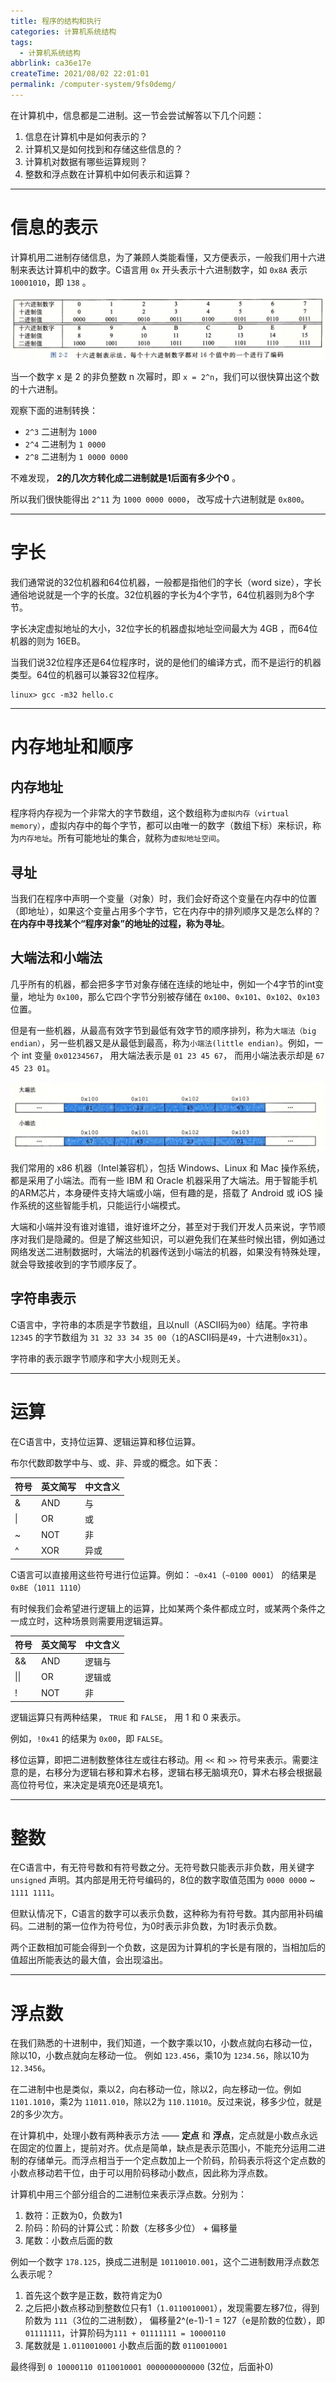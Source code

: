 ```yaml
---
title: 程序的结构和执行
categories: 计算机系统结构
tags:
  - 计算机系统结构
abbrlink: ca36e17e
createTime: 2021/08/02 22:01:01
permalink: /computer-system/9fs0demg/
---
```


在计算机中，信息都是二进制。这一节会尝试解答以下几个问题：

1. 信息在计算机中是如何表示的？
2. 计算机又是如何找到和存储这些信息的？
3. 计算机对数据有哪些运算规则？
4. 整数和浮点数在计算机中如何表示和运算？

<!-- more -->

---

# 信息的表示

计算机用二进制存储信息，为了兼顾人类能看懂，又方便表示，一般我们用十六进制来表达计算机中的数字。C语言用 `0x` 开头表示十六进制数字，如 `0x8A` 表示 `10001010`，即 `138` 。

![hex](/images/csapp/hex.png)

当一个数字 x 是 2 的非负整数 n 次幂时，即 `x = 2^n`，我们可以很快算出这个数的十六进制。

观察下面的进制转换：

- `2^3` 二进制为 `1000`
- `2^4` 二进制为 `1 0000`
- `2^8` 二进制为 `1 0000 0000` 

不难发现， **2的几次方转化成二进制就是1后面有多少个0** 。

所以我们很快能得出 `2^11` 为 `1000 0000 0000`， 改写成十六进制就是 `0x800`。

---

# 字长

我们通常说的32位机器和64位机器，一般都是指他们的字长（word size），字长通俗地说就是一个字的长度。32位机器的字长为4个字节，64位机器则为8个字节。

字长决定虚拟地址的大小，32位字长的机器虚拟地址空间最大为 4GB ，而64位机器的则为 16EB。

当我们说32位程序还是64位程序时，说的是他们的编译方式，而不是运行的机器类型。64位的机器可以兼容32位程序。

```
linux> gcc -m32 hello.c
```

---

# 内存地址和顺序

## 内存地址

程序将内存视为一个非常大的字节数组，这个数组称为`虚拟内存（virtual memory）`，虚拟内存中的每个字节，都可以由唯一的数字（数组下标）来标识，称为`内存地址`。所有可能地址的集合，就称为`虚拟地址空间`。

## 寻址

当我们在程序中声明一个变量（对象）时，我们会好奇这个变量在内存中的位置（即地址），如果这个变量占用多个字节，它在内存中的排列顺序又是怎么样的？**在内存中寻找某个“程序对象”的地址的过程，称为寻址**。

## 大端法和小端法

几乎所有的机器，都会把多字节对象存储在连续的地址中，例如一个4字节的int变量，地址为 `0x100`，那么它四个字节分别被存储在 `0x100`、`0x101`、`0x102`、`0x103` 位置。

但是有一些机器，从最高有效字节到最低有效字节的顺序排列，称为`大端法（big endian）`，另一些机器又是从最低到最高，称为`小端法(little endian)`。例如，一个 int 变量 `0x01234567`， 用大端法表示是 `01 23 45 67`， 而用小端法表示却是 `67 45 23 01`。

![big_little-endian](/images/csapp/big_little-endian.png)

我们常用的 x86 机器（Intel兼容机），包括 Windows、Linux 和 Mac 操作系统，都是采用了小端法。而有一些 IBM 和 Oracle 机器采用了大端法。用于智能手机的ARM芯片，本身硬件支持大端或小端，但有趣的是，搭载了 Android 或 iOS 操作系统的这些智能手机，只能运行小端模式。

大端和小端并没有谁对谁错，谁好谁坏之分，甚至对于我们开发人员来说，字节顺序对我们是隐藏的。但是了解这些知识，可以避免我们在某些时候出错，例如通过网络发送二进制数据时，大端法的机器传送到小端法的机器，如果没有特殊处理，就会导致接收到的字节顺序反了。

## 字符串表示

C语言中，字符串的本质是字节数组，且以null（ASCII码为`00`）结尾。字符串 `12345` 的字节数组为 `31 32 33 34 35 00`（`1`的ASCII码是`49`，十六进制`0x31`）。

字符串的表示跟字节顺序和字大小规则无关。

---

# 运算

在C语言中，支持位运算、逻辑运算和移位运算。

布尔代数即数学中与、或、非、异或的概念。如下表：

| 符号 | 英文简写 |中文含义|	
| ---| --- | --- |
| & | AND | 与 | 
| \| | OR | 或 | 
| ~ | NOT | 非 | 
| ^ | XOR | 异或 | 

C语言可以直接用这些符号进行位运算。例如： `~0x41`（`~0100 0001`） 的结果是 `0xBE`（`1011 1110`）

有时候我们会希望进行逻辑上的运算，比如某两个条件都成立时，或某两个条件之一成立时，这种场景则需要用逻辑运算。

| 符号 | 英文简写 |中文含义|	
| ---| --- | --- |
| && | AND | 逻辑与 | 
| \|\| | OR | 逻辑或 | 
| ! | NOT | 非 | 

逻辑运算只有两种结果， `TRUE` 和 `FALSE`， 用 1 和 0 来表示。

例如，`!0x41` 的结果为 `0x00`，即 `FALSE`。

移位运算，即把二进制数整体往左或往右移动。用 `<<` 和 `>>` 符号来表示。需要注意的是，右移分为逻辑右移和算术右移，逻辑右移无脑填充0，算术右移会根据最高位符号位，来决定是填充0还是填充1。

---

# 整数

在C语言中，有无符号数和有符号数之分。无符号数只能表示非负数，用关键字 `unsigned` 声明。其内部是用无符号编码的，8位的数字取值范围为 `0000 0000` ~ `1111 1111`。

但默认情况下，C语言的数字可以表示负数，这种称为有符号数。其内部用补码编码。二进制的第一位作为符号位，为0时表示非负数，为1时表示负数。

两个正数相加可能会得到一个负数，这是因为计算机的字长是有限的，当相加后的值超出所能表达的最大值，会出现溢出。

---

# 浮点数

在我们熟悉的十进制中，我们知道，一个数字乘以10，小数点就向右移动一位，除以10，小数点就向左移动一位。 例如 `123.456`，乘10为 `1234.56`，除以10为 `12.3456`。

在二进制中也是类似，乘以2，向右移动一位，除以2，向左移动一位。例如 `1101.1010`，乘2为 `11011.010`，除以2为 `110.11010`。反过来说，移多少位，就是2的多少次方。

在计算机中，处理小数有两种表示方法 —— **定点** 和 **浮点**，定点就是小数点永远在固定的位置上，提前对齐。优点是简单，缺点是表示范围小，不能充分运用二进制的存储单元。而浮点相当于一个定点数加上一个阶码，阶码表示将这个定点数的小数点移动若干位，由于可以用阶码移动小数点，因此称为浮点数。

计算机中用三个部分组合的二进制位来表示浮点数。分别为：

1. 数符：正数为0，负数为1
2. 阶码：阶码的计算公式：阶数（左移多少位） + 偏移量
3. 尾数：小数点后面的数

例如一个数字 `178.125`，换成二进制是 `10110010.001`，这个二进制数用浮点数怎么表示呢？ 

1. 首先这个数字是正数，数符肯定为0
2. 之后把小数点移动到整数位只有1（`1.0110010001`），发现需要左移7位，得到阶数为 `111`（3位的二进制数）， 偏移量2^(e-1)-1 = 127（e是阶数的位数），即 `01111111`，计算阶码为`111 + 01111111 = 10000110`
3. 尾数就是 `1.0110010001` 小数点后面的数 `0110010001`

最终得到 `0 10000110 0110010001 0000000000000` (32位，后面补0)